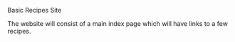 Basic Recipes Site

The website will consist of a main index page which will have links to a few recipes. 

